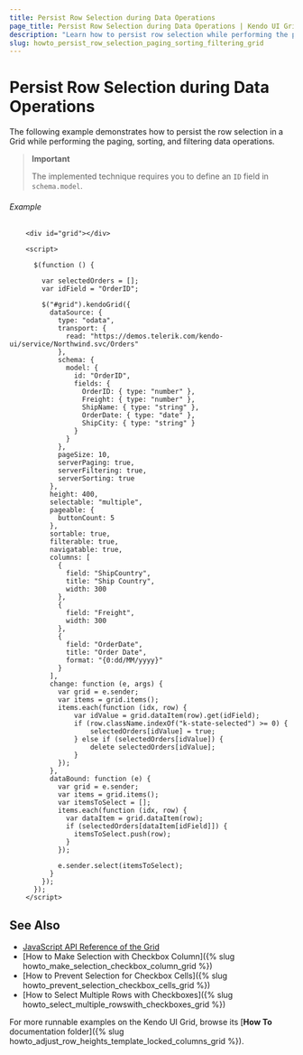 ```yaml
---
title: Persist Row Selection during Data Operations
page_title: Persist Row Selection during Data Operations | Kendo UI Grid
description: "Learn how to persist row selection while performing the paging, sorting, and filtering data operations in the Kendo UI Grid."
slug: howto_persist_row_selection_paging_sorting_filtering_grid
---
```


# Persist Row Selection during Data Operations

The following example demonstrates how to persist the row selection in a Grid while performing the paging, sorting, and filtering data operations.

> **Important**
>  
> The implemented technique requires you to define an `ID` field in `schema.model`.

###### Example

```dojo
    <div id="grid"></div>

    <script>

      $(function () {

        var selectedOrders = [];
        var idField = "OrderID";

        $("#grid").kendoGrid({
          dataSource: {
            type: "odata",
            transport: {
              read: "https://demos.telerik.com/kendo-ui/service/Northwind.svc/Orders"
            },
            schema: {
              model: {
                id: "OrderID",
                fields: {
                  OrderID: { type: "number" },
                  Freight: { type: "number" },
                  ShipName: { type: "string" },
                  OrderDate: { type: "date" },
                  ShipCity: { type: "string" }
                }
              }
            },
            pageSize: 10,
            serverPaging: true,
            serverFiltering: true,
            serverSorting: true
          },
          height: 400,
          selectable: "multiple",
          pageable: {
            buttonCount: 5
          },
          sortable: true,
          filterable: true,
          navigatable: true,
          columns: [
            {
              field: "ShipCountry",
              title: "Ship Country",
              width: 300
            },
            {
              field: "Freight",
              width: 300
            },
            {
              field: "OrderDate",
              title: "Order Date",
              format: "{0:dd/MM/yyyy}"
            }
          ],
          change: function (e, args) {
            var grid = e.sender;
            var items = grid.items();
            items.each(function (idx, row) {
                var idValue = grid.dataItem(row).get(idField);
                if (row.className.indexOf("k-state-selected") >= 0) {
                    selectedOrders[idValue] = true;
                } else if (selectedOrders[idValue]) {
                    delete selectedOrders[idValue];
                }
            });
          },
          dataBound: function (e) {
            var grid = e.sender;
            var items = grid.items();
            var itemsToSelect = [];
            items.each(function (idx, row) {
              var dataItem = grid.dataItem(row);
              if (selectedOrders[dataItem[idField]]) {
                itemsToSelect.push(row);
              }
            });

            e.sender.select(itemsToSelect);
          }
        });
      });
    </script>
```

## See Also

* [JavaScript API Reference of the Grid](/api/javascript/ui/grid)
* [How to Make Selection with Checkbox Column]({% slug howto_make_selection_checkbox_column_grid %})
* [How to Prevent Selection for Checkbox Cells]({% slug howto_prevent_selection_checkbox_cells_grid %})
* [How to Select Multiple Rows with Checkboxes]({% slug howto_select_multiple_rowswith_checkboxes_grid %})

For more runnable examples on the Kendo UI Grid, browse its [**How To** documentation folder]({% slug howto_adjust_row_heights_template_locked_columns_grid %}).
